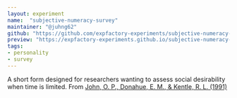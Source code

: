 ```yaml
---
layout: experiment
name:  "subjective-numeracy-survey"
maintainer: "@juhng62"
github: "https://github.com/expfactory-experiments/subjective-numeracy-survey"
preview: "https://expfactory-experiments.github.io/subjective-numeracy-survey"
tags:
- personality
- survey
---
```


A short form designed for researchers wanting to assess social desirability when time is limited. From [John, O. P., Donahue, E. M., & Kentle, R. L. (1991)](https://doi.org/10.1037/t07550-000)

